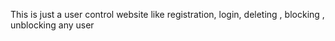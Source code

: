 This is just a user control website like registration, login, deleting , blocking , unblocking any user
